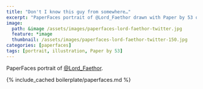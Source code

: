 ```yaml
---
title: "Don't I know this guy from somewhere…"
excerpt: "PaperFaces portrait of @Lord_Faethor drawn with Paper by 53 on an iPad."
image: 
  path: &image /assets/images/paperfaces-lord-faethor-twitter.jpg 
  feature: *image
  thumbnail: /assets/images/paperfaces-lord-faethor-twitter-150.jpg
categories: [paperfaces]
tags: [portrait, illustration, Paper by 53]
---
```


PaperFaces portrait of [@Lord_Faethor](https://twitter.com/Lord_Faethor).

{% include_cached boilerplate/paperfaces.md %}

